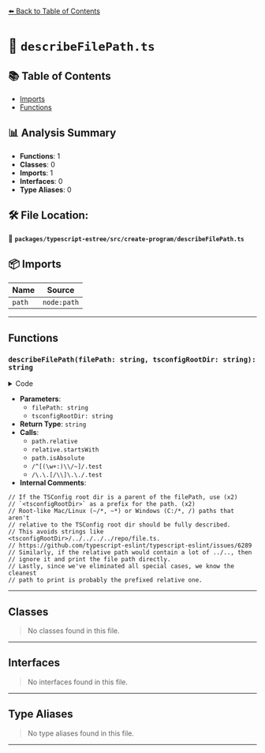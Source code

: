 [⬅️ Back to Table of Contents](../../../../index.md)

# 📄 `describeFilePath.ts`

## 📚 Table of Contents

- [Imports](#imports)
- [Functions](#functions)

## 📊 Analysis Summary

- **Functions**: 1
- **Classes**: 0
- **Imports**: 1
- **Interfaces**: 0
- **Type Aliases**: 0

## 🛠️ File Location:
📂 **`packages/typescript-estree/src/create-program/describeFilePath.ts`**

## 📦 Imports

| Name | Source |
|------|--------|
| `path` | `node:path` |


---

## Functions

### `describeFilePath(filePath: string, tsconfigRootDir: string): string`

<details><summary>Code</summary>

```ts
export function describeFilePath(
  filePath: string,
  tsconfigRootDir: string,
): string {
  // If the TSConfig root dir is a parent of the filePath, use
  // `<tsconfigRootDir>` as a prefix for the path.
  const relative = path.relative(tsconfigRootDir, filePath);
  if (relative && !relative.startsWith('..') && !path.isAbsolute(relative)) {
    return `<tsconfigRootDir>/${relative}`;
  }

  // Root-like Mac/Linux (~/*, ~*) or Windows (C:/*, /) paths that aren't
  // relative to the TSConfig root dir should be fully described.
  // This avoids strings like <tsconfigRootDir>/../../../../repo/file.ts.
  // https://github.com/typescript-eslint/typescript-eslint/issues/6289
  if (/^[(\w+:)\\/~]/.test(filePath)) {
    return filePath;
  }

  // Similarly, if the relative path would contain a lot of ../.., then
  // ignore it and print the file path directly.
  if (/\.\.[/\\]\.\./.test(relative)) {
    return filePath;
  }

  // Lastly, since we've eliminated all special cases, we know the cleanest
  // path to print is probably the prefixed relative one.
  return `<tsconfigRootDir>/${relative}`;
}
```
</details>

- **Parameters**:
  - `filePath: string`
  - `tsconfigRootDir: string`
- **Return Type**: `string`
- **Calls**:
  - `path.relative`
  - `relative.startsWith`
  - `path.isAbsolute`
  - `/^[(\w+:)\\/~]/.test`
  - `/\.\.[/\\]\.\./.test`
- **Internal Comments**:
```
// If the TSConfig root dir is a parent of the filePath, use (x2)
// `<tsconfigRootDir>` as a prefix for the path. (x2)
// Root-like Mac/Linux (~/*, ~*) or Windows (C:/*, /) paths that aren't
// relative to the TSConfig root dir should be fully described.
// This avoids strings like <tsconfigRootDir>/../../../../repo/file.ts.
// https://github.com/typescript-eslint/typescript-eslint/issues/6289
// Similarly, if the relative path would contain a lot of ../.., then
// ignore it and print the file path directly.
// Lastly, since we've eliminated all special cases, we know the cleanest
// path to print is probably the prefixed relative one.
```


---

## Classes

> No classes found in this file.


---

## Interfaces

> No interfaces found in this file.


---

## Type Aliases

> No type aliases found in this file.


---